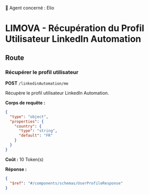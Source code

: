 🧠 Agent concerné : Elio
# LIMOVA - Récupération du Profil Utilisateur LinkedIn Automation

## Route

### Récupérer le profil utilisateur
**POST** `/linkedinAutomation/me`

Récupère le profil utilisateur LinkedIn Automation.

**Corps de requête :**
```json
{
  "type": "object",
  "properties": {
    "country": {
      "type": "string",
      "default": "FR"
    }
  }
}
```

**Coût :** 10 Token(s)

**Réponse :**
```json
{
  "$ref": "#/components/schemas/UserProfileResponse"
}
``` 